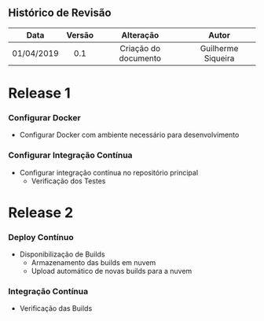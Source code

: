 ## Histórico de Revisão

|    Data    | Versão |                             Alteração                             |                    Autor                    |
|:----------:|:------:|:-----------------------------------------------------------------:|:-------------------------------------------:|
| 01/04/2019 |   0.1  | Criação do documento |                Guilherme Siqueira                 |


# Release 1

### Configurar Docker
  - Configurar Docker com ambiente necessário para desenvolvimento

### Configurar Integração Contínua
  - Configurar integração contínua no repositório principal 
    - Verificação dos Testes

# Release 2

### Deploy Contínuo
  - Disponibilização de Builds
    - Armazenamento das builds em nuvem
    - Upload automático de novas builds para a nuvem

### Integração Contínua
  - Verificação das Builds

